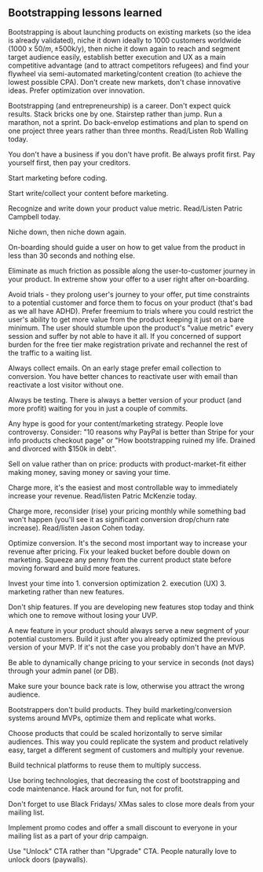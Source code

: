 ## Bootstrapping lessons learned

Bootstrapping is about launching products on existing markets (so the idea is already validated), niche it down ideally to 1000 customers worldwide (1000 x $50/m, ±$500k/y), then niche it down again to reach and segment target audience easily, establish better execution and UX as a main competitive advantage (and to attract competitors refugees) and find your flywheel via semi-automated marketing/content creation (to achieve the lowest possible CPA). Don't create new markets, don't chase innovative ideas. Prefer optimization over innovation.

Bootstrapping (and entrepreneurship) is a career. Don't expect quick results. Stack bricks one by one. Stairstep rather than jump. Run a marathon, not a sprint. Do back-envelop estimations and plan to spend on one project three years rather than three months. Read/Listen Rob Walling today.

You don't have a business if you don't have profit. Be always profit first. Pay yourself first, then pay your creditors.

Start marketing before coding.

Start write/collect your content before marketing.

Recognize and write down your product value metric. Read/Listen Patric Campbell today.

Niche down, then niche down again.

On-boarding should guide a user on how to get value from the product in less than 30 seconds and nothing else.

Eliminate as much friction as possible along the user-to-customer journey in your product. In extreme show your offer to a user right after on-boarding.

Avoid trials - they prolong user's journey to your offer, put time constraints to a potential customer and force them to focus on your product (that's bad as we all have ADHD). Prefer freemium to trials where you could restrict the user's ability to get more value from the product keeping it just on a bare minimum. The user should stumble upon the product's "value metric" every session and suffer by not able to have it all. If you concerned of support burden for the free tier make registration private and rechannel the rest of the traffic to a waiting list.

Always collect emails. On an early stage prefer email collection to conversion. You have better chances to reactivate user with email than reactivate a lost visitor without one.

Always be testing. There is always a better version of your product (and more profit) waiting for you in just a couple of commits.

Any hype is good for your content/marketing strategy. People love controversy. Consider: "10 reasons why PayPal is better than Stripe for your info products checkout page" or "How bootstrapping ruined my life. Drained and divorced with $150k in debt".

Sell on value rather than on price: products with product-market-fit either making money, saving money or saving your time.

Charge more, it's the easiest and most controllable way to immediately increase your revenue. Read/listen Patric McKenzie today.

Charge more, reconsider (rise) your pricing monthly while something bad won't happen (you'll see it as significant conversion drop/churn rate increase). Read/listen Jason Cohen today.

Optimize conversion. It's the second most important way to increase your revenue after pricing. Fix your leaked bucket before double down on marketing. Squeeze any penny from the current product state before moving forward and build more features.

Invest your time into 1. conversion optimization 2. execution (UX) 3. marketing rather than new features.

Don't ship features. If you are developing new features stop today and think which one to remove without losing your UVP.

A new feature in your product should always serve a new segment of your potential customers. Build it just after you already optimized the previous version of your MVP. If it's not the case you probably don't have an MVP.

Be able to dynamically change pricing to your service in seconds (not days) through your admin panel (or DB).

Make sure your bounce back rate is low, otherwise you attract the wrong audience.

Bootstrappers don't build products. They build marketing/conversion systems around MVPs, optimize them and replicate what works.

Choose products that could be scaled horizontally to serve similar audiences. This way you could replicate the system and product relatively easy, target a different segment of customers and multiply your revenue.

Build technical platforms to reuse them to multiply success.

Use boring technologies, that decreasing the cost of bootstrapping and code maintenance. Hack around for fun, not for profit.

Don't forget to use Black Fridays/ XMas sales to close more deals from your mailing list.

Implement promo codes and offer a small discount to everyone in your mailing list as a part of your drip campaign.

Use "Unlock" CTA rather than "Upgrade" CTA. People naturally love to unlock doors (paywalls).